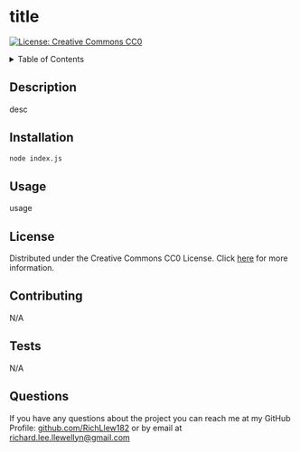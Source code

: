 # title
  [![License: Creative Commons CC0](https://img.shields.io/badge/License-CC0_1.0-lightgrey.svg)](http://creativecommons.org/publicdomain/zero/1.0/)
  
  <!-- TABLE OF CONTENTS -->
<details>
  <summary>Table of Contents</summary>
  <ol>
    <li><a href="#description">Description</a></li>
    <li><a href="#installation">Installation</a></li>
    <li><a href="#usage">Usage</a></li>
    <li><a href="#license">License</a></li>
    <li><a href="#contributing">Contributing</a></li>
    <li><a href="#tests">Tests</a></li>
    <li><a href="#questions">Questions</a></li>
  </ol>
</details>

## Description

desc

## Installation


  ~~~sh 
node index.js
~~~

## Usage

usage

## License

Distributed under the Creative Commons CC0 License. Click [here](http://creativecommons.org/publicdomain/zero/1.0/) for more information.

## Contributing

N/A

## Tests

N/A

## Questions

If you have any questions about the project you can reach me at my GitHub Profile: [github.com/RichLlew182](https://github.com/RichLlew182) or by email at richard.lee.llewellyn@gmail.com

